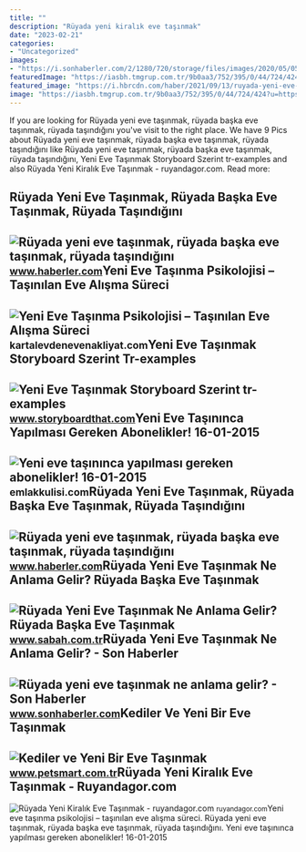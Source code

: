 ```yaml
---
title: ""
description: "Rüyada yeni kiralık eve taşınmak"
date: "2023-02-21"
categories:
- "Uncategorized"
images:
- "https://i.sonhaberler.com/2/1280/720/storage/files/images/2020/05/05/ruyada-yeni-eve-tasinmak-3Kkl_cover.jpg"
featuredImage: "https://iasbh.tmgrup.com.tr/9b0aa3/752/395/0/44/724/424?u=https://isbh.tmgrup.com.tr/sbh/2022/05/26/ruyada-yeni-eve-tasinmak-ne-anlama-gelir-ruyada-baska-eve-tasinmak-anlami-1653573144790.jpg"
featured_image: "https://i.hbrcdn.com/haber/2021/09/13/ruyada-yeni-eve-tasinmak-ruyada-baska-eve-14391829_154_m.jpg"
image: "https://iasbh.tmgrup.com.tr/9b0aa3/752/395/0/44/724/424?u=https://isbh.tmgrup.com.tr/sbh/2022/05/26/ruyada-yeni-eve-tasinmak-ne-anlama-gelir-ruyada-baska-eve-tasinmak-anlami-1653573144790.jpg"
---
```


If you are looking for Rüyada yeni eve taşınmak, rüyada başka eve taşınmak, rüyada taşındığını you've visit to the right place. We have 9 Pics about Rüyada yeni eve taşınmak, rüyada başka eve taşınmak, rüyada taşındığını like Rüyada yeni eve taşınmak, rüyada başka eve taşınmak, rüyada taşındığını, Yeni Eve Taşınmak Storyboard Szerint tr-examples and also Rüyada Yeni Kiralık Eve Taşınmak - ruyandagor.com. Read more:

Rüyada Yeni Eve Taşınmak, Rüyada Başka Eve Taşınmak, Rüyada Taşındığını
-----------------------------------------------------------------------

 ![Rüyada yeni eve taşınmak, rüyada başka eve taşınmak, rüyada taşındığını](https://i.hbrcdn.com/haber/2021/09/13/ruyada-yeni-eve-tasinmak-ruyada-baska-eve-14391829_3345_amp.jpg) <small>www.haberler.com</small>Yeni Eve Taşınma Psikolojisi – Taşınılan Eve Alışma Süreci
----------------------------------------------------------

 ![Yeni Eve Taşınma Psikolojisi – Taşınılan Eve Alışma Süreci](https://kartalevdenevenakliyat.com/wp-content/uploads/2021/05/soganlik-sehirler-arasi-nakliyat.jpg) <small>kartalevdenevenakliyat.com</small>Yeni Eve Taşınmak Storyboard Szerint Tr-examples
------------------------------------------------

 ![Yeni Eve Taşınmak Storyboard Szerint tr-examples](https://cdn.storyboardthat.com/storyboard-srcsets/tr-examples/yeni-eve-tasinmak.png) <small>www.storyboardthat.com</small>Yeni Eve Taşınınca Yapılması Gereken Abonelikler! 16-01-2015
------------------------------------------------------------

 ![Yeni eve taşınınca yapılması gereken abonelikler! 16-01-2015](https://cdn.emlakkulisi.com/resim/orjinal/ODc2NzUyMz-yeni-eve-tasininca-yapilmasi-gereken-abonelikler.jpeg) <small>emlakkulisi.com</small>Rüyada Yeni Eve Taşınmak, Rüyada Başka Eve Taşınmak, Rüyada Taşındığını
-----------------------------------------------------------------------

 ![Rüyada yeni eve taşınmak, rüyada başka eve taşınmak, rüyada taşındığını](https://i.hbrcdn.com/haber/2021/09/13/ruyada-yeni-eve-tasinmak-ruyada-baska-eve-14391829_154_m.jpg) <small>www.haberler.com</small>Rüyada Yeni Eve Taşınmak Ne Anlama Gelir? Rüyada Başka Eve Taşınmak
-------------------------------------------------------------------

 ![Rüyada Yeni Eve Taşınmak Ne Anlama Gelir? Rüyada Başka Eve Taşınmak](https://iasbh.tmgrup.com.tr/9b0aa3/752/395/0/44/724/424?u=https://isbh.tmgrup.com.tr/sbh/2022/05/26/ruyada-yeni-eve-tasinmak-ne-anlama-gelir-ruyada-baska-eve-tasinmak-anlami-1653573144790.jpg) <small>www.sabah.com.tr</small>Rüyada Yeni Eve Taşınmak Ne Anlama Gelir? - Son Haberler
--------------------------------------------------------

 ![Rüyada yeni eve taşınmak ne anlama gelir? - Son Haberler](https://i.sonhaberler.com/2/1280/720/storage/files/images/2020/05/05/ruyada-yeni-eve-tasinmak-3Kkl_cover.jpg) <small>www.sonhaberler.com</small>Kediler Ve Yeni Bir Eve Taşınmak
--------------------------------

 ![Kediler ve Yeni Bir Eve Taşınmak](https://static.ticimax.cloud/53195/Uploads/Blog/Kediler-ve-Yeni-Bir-Eve-Tasinmak-d84e.png) <small>www.petsmart.com.tr</small>Rüyada Yeni Kiralık Eve Taşınmak - Ruyandagor.com
-------------------------------------------------

 ![Rüyada Yeni Kiralık Eve Taşınmak - ruyandagor.com](https://images.ruyandagor.com/2017/05/yeni-kiralik-eve-tasinmak-1745.jpg) <small>ruyandagor.com</small>Yeni eve taşınma psikolojisi – taşınılan eve alışma süreci. Rüyada yeni eve taşınmak, rüyada başka eve taşınmak, rüyada taşındığını. Yeni eve taşınınca yapılması gereken abonelikler! 16-01-2015
